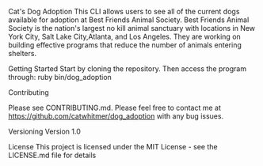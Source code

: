Cat's Dog Adoption
This CLI allows users to see all of the current dogs available for adoption at Best Friends Animal Society. Best Friends Animal Society is the nation's largest no kill animal sanctuary with locations in New York City, Salt Lake City,Atlanta, and Los Angeles. They are working on building effective programs that reduce the number of animals entering shelters.


Getting Started
Start by cloning the repository.
Then access the program through:
ruby bin/dog_adoption


Contributing

Please see CONTRIBUTING.md.
Please feel free to contact me at https://github.com/catwhitmer/dog_adoption with any bug issues.


Versioning
Version 1.0


License
This project is licensed under the MIT License - see the LICENSE.md file for details